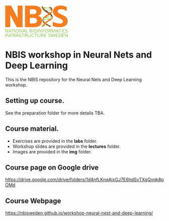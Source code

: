 [<img align="center" src="img/nbis.png" width="200" height="100" />](https://nbis.se)   
# NBIS workshop in Neural Nets and Deep Learning

This is the NBIS repository for the Neural Nets and Deep Learning workshop.

## Setting up course.

See the preparation folder for more details TBA.

## Course material.

* Exercises are provided in the **labs** folder.
* Workshop slides are provided in the **lectures** folder.
* Images are provided in the **img** folder.

## Course page on Google drive

https://drive.google.com/drive/folders/1d4nfLKnqAjxGJ7E6hdSvTXgQvqk8pOMd

## Course Webpage
https://nbisweden.github.io/workshop-neural-nest-and-deep-learning/
